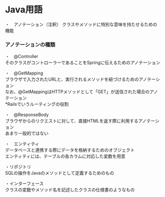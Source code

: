 # Java用語
・　アノテーション（注釈）
クラスやメソッドに特別な意味を持たせるための機能
### アノテーションの種類
・　@Controller<br>
そのクラスがコントローラーであることをSpringに伝えるためのアノテーション<br>

・　@GetMapping<br>
ブラウザで入力されたURLと、実行されるメソッドを紐づけるためのアノテーション<br>
なお、@GetMappingはHTTPメソッドとして「GET」が送信された場合のアノテーション<br>
*Railsでいうルーティングの役割<br>

・　@ResponseBody<br>
ブラウザからのリクエストに対して、直接HTMLを返す際に利用するアノテーション<br>
あまり一般的ではない<br>

・　エンティティ<br>
データベースと連携する際にデータを格納するためのオブジェクト<br>
エンティティには、テーブルの各カラムに対応した変数を用意<br>

・リポジトリ<br>
SQLの操作をJavaのメソッドとして定義するためのもの<br>

・インターフェース<br>
クラスの変数やメソッド名を記述したクラスの仕様書のようなもの<br>
